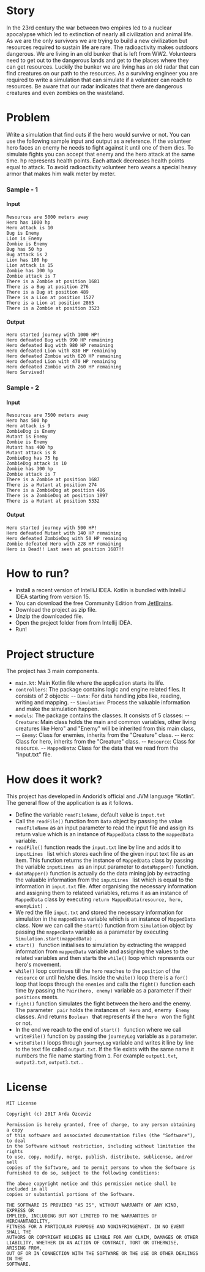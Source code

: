 # Story
In the 23rd century the war between two empires led to a nuclear apocalypse which led to extinction of nearly all civilization and animal life. As we are the only survivors we are trying to build a new civilization but resources required to sustain life are rare. The radioactivity makes outdoors dangerous. We are living in an old bunker that is left from WW2. Volunteers need to get out to the dangerous lands and get to the places where they can get resources. Luckily the bunker we are living has an old radar that can find creatures on our path to the resources. As a surviving engineer you are required to write a simulation that can simulate if a volunteer can reach to resources. Be aware that our radar indicates that there are dangerous creatures and even zombies on the wasteland.

# Problem
Write a simulation that find outs if the hero would survive or not. You can use the following sample input and output as a reference. If the volunteer hero faces an enemy he needs to fight against it until one of them dies. To simulate fights you can accept that enemy and the hero attack at the same time. hp represents health points. Each attack decreases health points equal to attack. To avoid radioactivity volunteer hero wears a special heavy armor that makes him walk meter by meter.

### Sample - 1
#### Input
```
Resources are 5000 meters away
Hero has 1000 hp
Hero attack is 10
Bug is Enemy
Lion is Enemy
Zombie is Enemy
Bug has 50 hp
Bug attack is 2
Lion has 100 hp
Lion attack is 15
Zombie has 300 hp
Zombie attack is 7
There is a Zombie at position 1681
There is a Bug at position 276
There is a Bug at position 489
There is a Lion at position 1527
There is a Lion at position 2865
There is a Zombie at position 3523
```
#### Output
```
Hero started journey with 1000 HP!
Hero defeated Bug with 990 HP remaining
Hero defeated Bug with 980 HP remaining
Hero defeated Lion with 830 HP remaining
Hero defeated Zombie with 620 HP remaining
Hero defeated Lion with 470 HP remaining
Hero defeated Zombie with 260 HP remaining
Hero Survived!
```

### Sample - 2
#### Input
```
Resources are 7500 meters away
Hero has 500 hp
Hero attack is 9
ZombieDog is Enemy
Mutant is Enemy
Zombie is Enemy
Mutant has 400 hp
Mutant attack is 8
ZombieDog has 75 hp
ZombieDog attack is 10
Zombie has 300 hp
Zombie attack is 7
There is a Zombie at position 1687
There is a Mutant at position 274
There is a ZombieDog at position 486
There is a ZombieDog at position 1897
There is a Mutant at position 5332
```
#### Output
```
Hero started journey with 500 HP!
Hero defeated Mutant with 140 HP remaining
Hero defeated ZombieDog with 50 HP remaining
Zombie defeated Hero with 228 HP remaining
Hero is Dead!! Last seen at position 1687!!
```

# How to run? 
- Install a recent version of IntelliJ IDEA. Kotlin is bundled with IntelliJ IDEA starting from version 15. 
- You can download the free Community Edition from [JetBrains](http://www.jetbrains.com/idea/download/index.html).
- Download the project as zip file.
- Unzip the downloaded file.
- Open the project folder from from Intellij IDEA.
- Run!

# Project structure
The project has 3 main components.  
- ```main.kt```: Main Kotlin file where the application starts its life.
-  ```controllers```: The package contains logic and engine related files. It consists of 2 objects:
-- ```Data```: For data handling jobs like, reading, writing and mapping. 
-- ```Simulation```: Process the valuable information and make the simulation happen.
- ```models```: The package contains the classes. It consists of 5 classes:
-- ```Creature```: Main class holds the main and common variables, other living creatures like Hero" and "Enemy" will be inherited from this main class,
-- ```Enemy```: Class for enemies, inherits from the "Creature" class.
-- ```Hero```: Class for hero, inherits from the "Creature" class.
-- ```Resource```: Class for resource.
-- ```MappedData```: Class for the data that we read from the "input.txt" file.

# How does it work?
This project has developed in Andorid’s official and JVM language “Kotlin”.  The general flow of the application is as it follows.
- Define the variable ```readFileName```, default value is ```input.txt```
- Call the ```readFile()``` function from ```Data``` object by passing the value ```readFileName``` as an input parameter  to read the input file and assign its return value which is an instance of  ```MappedData``` class to the ```mappedData``` variable.
- ```readFile()``` function reads the ```input.txt``` line by line and adds it to ```inputLines ``` list which stores each line of the given input text file as an item. This function returns the instance of ```MappedData``` class by passing the variable ```inputLines ``` as an input parameter to ```dataMapper()``` function.
- ```dataMapper()``` function is actually do the data mining job by extracting the valuable information from the ```inputLines ``` list which is equal to the information in ```input.txt``` file. After organising the necessary information and assigning them to relateed variables, returns it as an instance of ```MappedData``` class by executing ```return MappedData(resource, hero, enemyList) ```.
- We red the file ```input.txt``` and stored the necessary information for simulation in the ```mappedData``` variable which is an instance of ```MappedData``` class. Now we can call the ```start()``` function from ```Simulation``` object by passing the ```mappedData``` variable as a parameter by executing  ```Simulation.start(mappedData) ```.
-  ```start() ``` function initialises to simulation by extracting the wrapped information from ```mappedData``` variable and assigning the values to the related variables and then starts the ```while()``` loop which represents our hero's movement.
- ```while()``` loop continues till the ```hero``` reaches to the ```position``` of the ```resource``` or until he/she dies. Inside the ```while()``` loop there is a ```for()``` loop that loops through the ```enemies``` and calls the ```fight()``` function each time by passing the ```Pair(hero, enemy)``` variable as a parameter if their ```positions``` meets.
- ```fight()``` function simulates the fight between the hero and the enemy. The parameter ``` pair``` holds the instances of ``` Hero``` and, enemy ``` Enemy```  classes. And returns  ```Boolean ``` that represents if the  ```hero ``` won the fight or not.
- In the end we reach to the end of  ```start() ``` function where we call ```writeFile()``` function by passing the ```journeyLog``` variable as a parameter.
- ```writeFile()``` loops through ```journeyLog``` variable and writes it line by line to the text file called ```output.txt```. If the file exists with the same name it numbers the file name starting from ```1```. For example ```output1.txt```, ```output2.txt```, ```output3.txt```...

# License
```license
MIT License

Copyright (c) 2017 Arda Özceviz

Permission is hereby granted, free of charge, to any person obtaining a copy
of this software and associated documentation files (the "Software"), to deal
in the Software without restriction, including without limitation the rights
to use, copy, modify, merge, publish, distribute, sublicense, and/or sell
copies of the Software, and to permit persons to whom the Software is
furnished to do so, subject to the following conditions:

The above copyright notice and this permission notice shall be included in all
copies or substantial portions of the Software.

THE SOFTWARE IS PROVIDED "AS IS", WITHOUT WARRANTY OF ANY KIND, EXPRESS OR
IMPLIED, INCLUDING BUT NOT LIMITED TO THE WARRANTIES OF MERCHANTABILITY,
FITNESS FOR A PARTICULAR PURPOSE AND NONINFRINGEMENT. IN NO EVENT SHALL THE
AUTHORS OR COPYRIGHT HOLDERS BE LIABLE FOR ANY CLAIM, DAMAGES OR OTHER
LIABILITY, WHETHER IN AN ACTION OF CONTRACT, TORT OR OTHERWISE, ARISING FROM,
OUT OF OR IN CONNECTION WITH THE SOFTWARE OR THE USE OR OTHER DEALINGS IN THE
SOFTWARE.
```